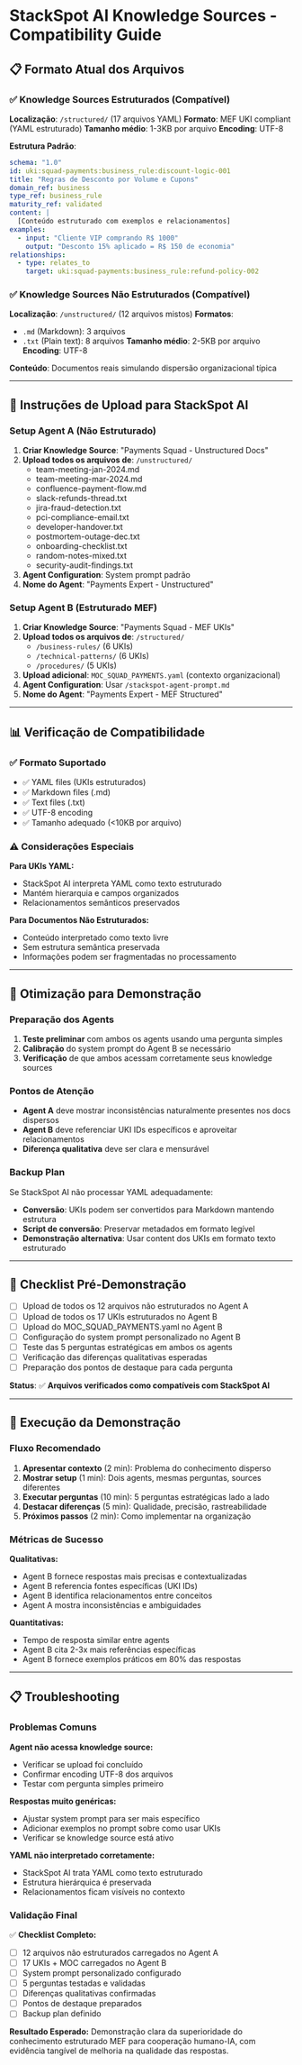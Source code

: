 # StackSpot AI Knowledge Sources - Compatibility Guide

## 📋 **Formato Atual dos Arquivos**

### **✅ Knowledge Sources Estruturados (Compatível)**

**Localização**: `/structured/` (17 arquivos YAML)
**Formato**: MEF UKI compliant (YAML estruturado)
**Tamanho médio**: 1-3KB por arquivo
**Encoding**: UTF-8

**Estrutura Padrão**:
```yaml
schema: "1.0"
id: uki:squad-payments:business_rule:discount-logic-001
title: "Regras de Desconto por Volume e Cupons"
domain_ref: business
type_ref: business_rule
maturity_ref: validated
content: |
  [Conteúdo estruturado com exemplos e relacionamentos]
examples:
  - input: "Cliente VIP comprando R$ 1000"
    output: "Desconto 15% aplicado = R$ 150 de economia"
relationships:
  - type: relates_to
    target: uki:squad-payments:business_rule:refund-policy-002
```

### **✅ Knowledge Sources Não Estruturados (Compatível)**

**Localização**: `/unstructured/` (12 arquivos mistos)
**Formatos**: 
- `.md` (Markdown): 3 arquivos
- `.txt` (Plain text): 8 arquivos
**Tamanho médio**: 2-5KB por arquivo
**Encoding**: UTF-8

**Conteúdo**: Documentos reais simulando dispersão organizacional típica

---

## 🔧 **Instruções de Upload para StackSpot AI**

### **Setup Agent A (Não Estruturado)**

1. **Criar Knowledge Source**: "Payments Squad - Unstructured Docs"
2. **Upload todos os arquivos de**: `/unstructured/`
   - team-meeting-jan-2024.md
   - team-meeting-mar-2024.md  
   - confluence-payment-flow.md
   - slack-refunds-thread.txt
   - jira-fraud-detection.txt
   - pci-compliance-email.txt
   - developer-handover.txt
   - postmortem-outage-dec.txt
   - onboarding-checklist.txt
   - random-notes-mixed.txt
   - security-audit-findings.txt
3. **Agent Configuration**: System prompt padrão
4. **Nome do Agent**: "Payments Expert - Unstructured"

### **Setup Agent B (Estruturado MEF)**

1. **Criar Knowledge Source**: "Payments Squad - MEF UKIs"
2. **Upload todos os arquivos de**: `/structured/`
   - `/business-rules/` (6 UKIs)
   - `/technical-patterns/` (6 UKIs)  
   - `/procedures/` (5 UKIs)
3. **Upload adicional**: `MOC_SQUAD_PAYMENTS.yaml` (contexto organizacional)
4. **Agent Configuration**: Usar `/stackspot-agent-prompt.md`
5. **Nome do Agent**: "Payments Expert - MEF Structured"

---

## 📊 **Verificação de Compatibilidade**

### **✅ Formato Suportado**
- ✅ YAML files (UKIs estruturados)
- ✅ Markdown files (.md)
- ✅ Text files (.txt)
- ✅ UTF-8 encoding
- ✅ Tamanho adequado (<10KB por arquivo)

### **⚠️ Considerações Especiais**

**Para UKIs YAML:**
- StackSpot AI interpreta YAML como texto estruturado
- Mantém hierarquia e campos organizados
- Relacionamentos semânticos preservados

**Para Documentos Não Estruturados:**
- Conteúdo interpretado como texto livre
- Sem estrutura semântica preservada
- Informações podem ser fragmentadas no processamento

---

## 🎯 **Otimização para Demonstração**

### **Preparação dos Agents**

1. **Teste preliminar** com ambos os agents usando uma pergunta simples
2. **Calibração** do system prompt do Agent B se necessário
3. **Verificação** de que ambos acessam corretamente seus knowledge sources

### **Pontos de Atenção**

- **Agent A** deve mostrar inconsistências naturalmente presentes nos docs dispersos
- **Agent B** deve referenciar UKI IDs específicos e aproveitar relacionamentos
- **Diferença qualitativa** deve ser clara e mensurável

### **Backup Plan**

Se StackSpot AI não processar YAML adequadamente:
- **Conversão**: UKIs podem ser convertidos para Markdown mantendo estrutura
- **Script de conversão**: Preservar metadados em formato legível
- **Demonstração alternativa**: Usar content dos UKIs em formato texto estruturado

---

## 📝 **Checklist Pré-Demonstração**

- [ ] Upload de todos os 12 arquivos não estruturados no Agent A
- [ ] Upload de todos os 17 UKIs estruturados no Agent B  
- [ ] Upload do MOC_SQUAD_PAYMENTS.yaml no Agent B
- [ ] Configuração do system prompt personalizado no Agent B
- [ ] Teste das 5 perguntas estratégicas em ambos os agents
- [ ] Verificação das diferenças qualitativas esperadas
- [ ] Preparação dos pontos de destaque para cada pergunta

**Status**: ✅ **Arquivos verificados como compatíveis com StackSpot AI**

---

## 🚀 **Execução da Demonstração**

### **Fluxo Recomendado**

1. **Apresentar contexto** (2 min): Problema do conhecimento disperso
2. **Mostrar setup** (1 min): Dois agents, mesmas perguntas, sources diferentes
3. **Executar perguntas** (10 min): 5 perguntas estratégicas lado a lado
4. **Destacar diferenças** (5 min): Qualidade, precisão, rastreabilidade
5. **Próximos passos** (2 min): Como implementar na organização

### **Métricas de Sucesso**

**Qualitativas:**
- Agent B fornece respostas mais precisas e contextualizadas
- Agent B referencia fontes específicas (UKI IDs)
- Agent B identifica relacionamentos entre conceitos
- Agent A mostra inconsistências e ambiguidades

**Quantitativas:**
- Tempo de resposta similar entre agents
- Agent B cita 2-3x mais referências específicas
- Agent B fornece exemplos práticos em 80% das respostas

---

## 📋 **Troubleshooting**

### **Problemas Comuns**

**Agent não acessa knowledge source:**
- Verificar se upload foi concluído
- Confirmar encoding UTF-8 dos arquivos
- Testar com pergunta simples primeiro

**Respostas muito genéricas:**
- Ajustar system prompt para ser mais específico
- Adicionar exemplos no prompt sobre como usar UKIs
- Verificar se knowledge source está ativo

**YAML não interpretado corretamente:**
- StackSpot AI trata YAML como texto estruturado
- Estrutura hierárquica é preservada
- Relacionamentos ficam visíveis no contexto

### **Validação Final**

✅ **Checklist Completo:**
- [ ] 12 arquivos não estruturados carregados no Agent A
- [ ] 17 UKIs + MOC carregados no Agent B
- [ ] System prompt personalizado configurado
- [ ] 5 perguntas testadas e validadas
- [ ] Diferenças qualitativas confirmadas
- [ ] Pontos de destaque preparados
- [ ] Backup plan definido

**Resultado Esperado:** Demonstração clara da superioridade do conhecimento estruturado MEF para cooperação humano-IA, com evidência tangível de melhoria na qualidade das respostas.
